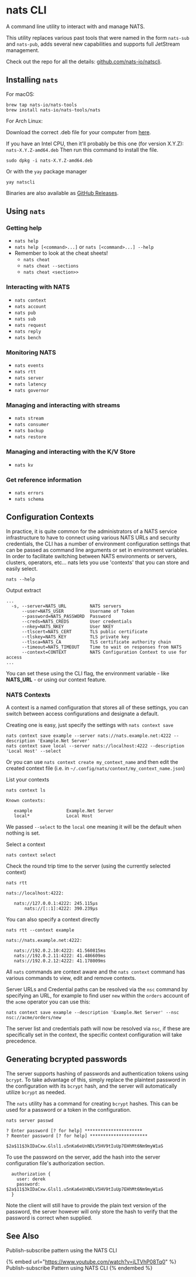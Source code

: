 # nats CLI

A command line utility to interact with and manage NATS.

This utility replaces various past tools that were named in the form `nats-sub` and `nats-pub`, adds several new capabilities and supports full JetStream management.

Check out the repo for all the details: [github.com/nats-io/natscli](https://github.com/nats-io/natscli).

## Installing `nats`

For macOS:

```shell
brew tap nats-io/nats-tools
brew install nats-io/nats-tools/nats
```

For Arch Linux:

Download the correct .deb file for your computer from [here](https://github.com/nats-io/natscli/releases).


If you have an Intel CPU, then it'll probably be this one (for version X.Y.Z): `nats-X.Y.Z-amd64.deb`
Then run this command to install the file.

```shell
sudo dpkg -i nats-X.Y.Z-amd64.deb
```

Or with the `yay` package manager

```shell
yay natscli
```

Binaries are also available as [GitHub Releases](https://github.com/nats-io/natscli/releases).

## Using `nats`
### Getting help
* `nats help`
* `nats help [<command>...]` or `nats [<command>...] --help`
* Remember to look at the cheat sheets!
  * `nats cheat`
  * `nats cheat --sections`
  * `nats cheat <section>>`
### Interacting with NATS
* `nats context`
* `nats account`
* `nats pub`
* `nats sub`
* `nats request`
* `nats reply`
* `nats bench`
### Monitoring NATS
* `nats events`
* `nats rtt`
* `nats server`
* `nats latency`
* `nats governor`
### Managing and interacting with streams
* `nats stream`
* `nats consumer`
* `nats backup`
* `nats restore`
### Managing and interacting with the K/V Store
* `nats kv`
### Get reference information
* `nats errors`
* `nats schema`

## Configuration Contexts

In practice, it is quite common for the administrators of a NATS service infrastructure to have to connect using various NATS URLs and security credentials, the CLI has a number of environment configuration settings that can be passed as command line arguments or set in environment variables. In order to facilitate switching between NATS environments or servers, clusters, operators, etc... nats lets you use 'contexts' that you can store and easily select.

```shell
nats --help
```
Output extract
```text
...
  -s, --server=NATS_URL         NATS servers
      --user=NATS_USER          Username of Token
      --password=NATS_PASSWORD  Password
      --creds=NATS_CREDS        User credentials
      --nkey=NATS_NKEY          User NKEY
      --tlscert=NATS_CERT       TLS public certificate
      --tlskey=NATS_KEY         TLS private key
      --tlsca=NATS_CA           TLS certificate authority chain
      --timeout=NATS_TIMEOUT    Time to wait on responses from NATS
      --context=CONTEXT         NATS Configuration Context to use for access
...
```

You can set these using the CLI flag, the environment variable - like **NATS_URL** - or using our context feature.

### NATS Contexts
A context is a named configuration that stores all of these settings, you can switch between access configurations and designate a default.

Creating one is easy, just specify the settings with `nats context save`

```shell
nats context save example --server nats://nats.example.net:4222 --description 'Example.Net Server'
nats context save local --server nats://localhost:4222 --description 'Local Host' --select 
```

Or you can use `nats context create my_context_name` and then edit the created context file (i.e. in `~/.config/nats/context/my_context_name.json`)

List your contexts
```shell
nats context ls
```
```text
Known contexts:

   example             Example.Net Server
   local*              Local Host
```

We passed `--select` to the `local` one meaning it will be the default when nothing is set.

Select a context
```shell
nats context select
```

Check the round trip time to the server (using the currently selected context)

```shell
nats rtt
```
```text
nats://localhost:4222:

   nats://127.0.0.1:4222: 245.115µs
       nats://[::1]:4222: 390.239µs
```

You can also specify a context directly

```shell
nats rtt --context example
```
```text
nats://nats.example.net:4222:

   nats://192.0.2.10:4222: 41.560815ms
   nats://192.0.2.11:4222: 41.486609ms
   nats://192.0.2.12:4222: 41.178009ms
```

All `nats` commands are context aware and the `nats context` command has various commands to view, edit and remove contexts.

Server URLs and Credential paths can be resolved via the `nsc` command by specifying an URL, for example to find user `new` within the `orders` account of the `acme` operator you can use this:

```shell
nats context save example --description 'Example.Net Server' --nsc nsc://acme/orders/new
```

The server list and credentials path will now be resolved via `nsc`, if these are specifically set in the context, the specific context configuration will take precedence.

## Generating bcrypted passwords

The server supports hashing of passwords and authentication tokens using `bcrypt`. To take advantage of this, simply replace the plaintext password in the configuration with its `bcrypt` hash, and the server will automatically utilize `bcrypt` as needed.

The `nats` utility has a command for creating `bcrypt` hashes. This can be used for a password or a token in the configuration.

```shell
nats server passwd
```
```text
? Enter password [? for help] **********************
? Reenter password [? for help] **********************

$2a$11$3kIDaCxw.Glsl1.u5nKa6eUnNDLV5HV9tIuUp7EHhMt6Nm9myW1aS
```

To use the password on the server, add the hash into the server configuration file's authorization section.

```text
  authorization {
    user: derek
    password: $2a$11$3kIDaCxw.Glsl1.u5nKa6eUnNDLV5HV9tIuUp7EHhMt6Nm9myW1aS
  }
```

Note the client will still have to provide the plain text version of the password, the server however will only store the hash to verify that the password is correct when supplied.

## See Also

Publish-subscribe pattern using the NATS CLI

{% embed url="https://www.youtube.com/watch?v=jLTVhP08Tq0" %}
Publish-subscribe Pattern using NATS CLI
{% endembed %}

